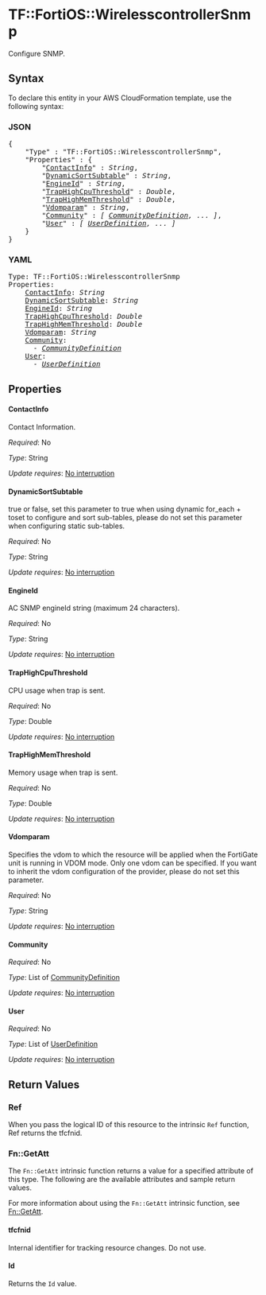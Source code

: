 # TF::FortiOS::WirelesscontrollerSnmp

Configure SNMP.

## Syntax

To declare this entity in your AWS CloudFormation template, use the following syntax:

### JSON

<pre>
{
    "Type" : "TF::FortiOS::WirelesscontrollerSnmp",
    "Properties" : {
        "<a href="#contactinfo" title="ContactInfo">ContactInfo</a>" : <i>String</i>,
        "<a href="#dynamicsortsubtable" title="DynamicSortSubtable">DynamicSortSubtable</a>" : <i>String</i>,
        "<a href="#engineid" title="EngineId">EngineId</a>" : <i>String</i>,
        "<a href="#traphighcputhreshold" title="TrapHighCpuThreshold">TrapHighCpuThreshold</a>" : <i>Double</i>,
        "<a href="#traphighmemthreshold" title="TrapHighMemThreshold">TrapHighMemThreshold</a>" : <i>Double</i>,
        "<a href="#vdomparam" title="Vdomparam">Vdomparam</a>" : <i>String</i>,
        "<a href="#community" title="Community">Community</a>" : <i>[ <a href="communitydefinition.md">CommunityDefinition</a>, ... ]</i>,
        "<a href="#user" title="User">User</a>" : <i>[ <a href="userdefinition.md">UserDefinition</a>, ... ]</i>
    }
}
</pre>

### YAML

<pre>
Type: TF::FortiOS::WirelesscontrollerSnmp
Properties:
    <a href="#contactinfo" title="ContactInfo">ContactInfo</a>: <i>String</i>
    <a href="#dynamicsortsubtable" title="DynamicSortSubtable">DynamicSortSubtable</a>: <i>String</i>
    <a href="#engineid" title="EngineId">EngineId</a>: <i>String</i>
    <a href="#traphighcputhreshold" title="TrapHighCpuThreshold">TrapHighCpuThreshold</a>: <i>Double</i>
    <a href="#traphighmemthreshold" title="TrapHighMemThreshold">TrapHighMemThreshold</a>: <i>Double</i>
    <a href="#vdomparam" title="Vdomparam">Vdomparam</a>: <i>String</i>
    <a href="#community" title="Community">Community</a>: <i>
      - <a href="communitydefinition.md">CommunityDefinition</a></i>
    <a href="#user" title="User">User</a>: <i>
      - <a href="userdefinition.md">UserDefinition</a></i>
</pre>

## Properties

#### ContactInfo

Contact Information.

_Required_: No

_Type_: String

_Update requires_: [No interruption](https://docs.aws.amazon.com/AWSCloudFormation/latest/UserGuide/using-cfn-updating-stacks-update-behaviors.html#update-no-interrupt)

#### DynamicSortSubtable

true or false, set this parameter to true when using dynamic for_each + toset to configure and sort sub-tables, please do not set this parameter when configuring static sub-tables.

_Required_: No

_Type_: String

_Update requires_: [No interruption](https://docs.aws.amazon.com/AWSCloudFormation/latest/UserGuide/using-cfn-updating-stacks-update-behaviors.html#update-no-interrupt)

#### EngineId

AC SNMP engineId string (maximum 24 characters).

_Required_: No

_Type_: String

_Update requires_: [No interruption](https://docs.aws.amazon.com/AWSCloudFormation/latest/UserGuide/using-cfn-updating-stacks-update-behaviors.html#update-no-interrupt)

#### TrapHighCpuThreshold

CPU usage when trap is sent.

_Required_: No

_Type_: Double

_Update requires_: [No interruption](https://docs.aws.amazon.com/AWSCloudFormation/latest/UserGuide/using-cfn-updating-stacks-update-behaviors.html#update-no-interrupt)

#### TrapHighMemThreshold

Memory usage when trap is sent.

_Required_: No

_Type_: Double

_Update requires_: [No interruption](https://docs.aws.amazon.com/AWSCloudFormation/latest/UserGuide/using-cfn-updating-stacks-update-behaviors.html#update-no-interrupt)

#### Vdomparam

Specifies the vdom to which the resource will be applied when the FortiGate unit is running in VDOM mode. Only one vdom can be specified. If you want to inherit the vdom configuration of the provider, please do not set this parameter.

_Required_: No

_Type_: String

_Update requires_: [No interruption](https://docs.aws.amazon.com/AWSCloudFormation/latest/UserGuide/using-cfn-updating-stacks-update-behaviors.html#update-no-interrupt)

#### Community

_Required_: No

_Type_: List of <a href="communitydefinition.md">CommunityDefinition</a>

_Update requires_: [No interruption](https://docs.aws.amazon.com/AWSCloudFormation/latest/UserGuide/using-cfn-updating-stacks-update-behaviors.html#update-no-interrupt)

#### User

_Required_: No

_Type_: List of <a href="userdefinition.md">UserDefinition</a>

_Update requires_: [No interruption](https://docs.aws.amazon.com/AWSCloudFormation/latest/UserGuide/using-cfn-updating-stacks-update-behaviors.html#update-no-interrupt)

## Return Values

### Ref

When you pass the logical ID of this resource to the intrinsic `Ref` function, Ref returns the tfcfnid.

### Fn::GetAtt

The `Fn::GetAtt` intrinsic function returns a value for a specified attribute of this type. The following are the available attributes and sample return values.

For more information about using the `Fn::GetAtt` intrinsic function, see [Fn::GetAtt](https://docs.aws.amazon.com/AWSCloudFormation/latest/UserGuide/intrinsic-function-reference-getatt.html).

#### tfcfnid

Internal identifier for tracking resource changes. Do not use.

#### Id

Returns the <code>Id</code> value.

